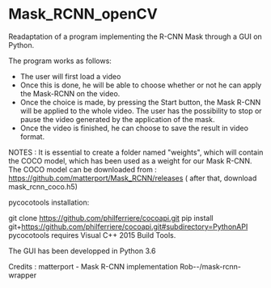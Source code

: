 # Mask_RCNN_openCV

Readaptation of a program implementing the R-CNN Mask through a GUI on Python.

The program works as follows:
- The user will first load a video
- Once this is done, he will be able to choose whether or not he can apply the Mask-RCNN on the video.
- Once the choice is made, by pressing the Start button, the Mask R-CNN will be applied to the whole video. The user has the possibility to stop or pause the video generated by the application of the mask.
- Once the video is finished, he can choose to save the result in video format.

NOTES : 
It is essential to create a folder named "weights", which will contain the COCO model, which has been used as a weight for our Mask R-CNN. 
The COCO model can be downloaded from : https://github.com/matterport/Mask_RCNN/releases
( after that, download mask_rcnn_coco.h5)

pycocotools installation:

git clone https://github.com/philferriere/cocoapi.git
pip install git+https://github.com/philferriere/cocoapi.git#subdirectory=PythonAPI
pycocotools requires Visual C++ 2015 Build Tools.

The GUI has been developped in Python 3.6

Credits : 
matterport - Mask R-CNN implementation
Rob--/mask-rcnn-wrapper

